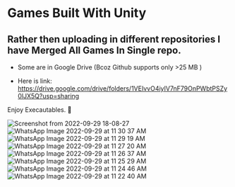 # Games Built With Unity
## Rather then uploading in different repositories I have Merged All Games In Single repo.

- Some are in Google Drive (Bcoz Github supports only >25 MB  )

- Here is link: https://drive.google.com/drive/folders/1VEIvvO4iyIV7nF79OnPWbtPSZy0lJX5Q?usp=sharing

Enjoy Execautables. 🥳

![Screenshot from 2022-09-29 18-08-27](https://user-images.githubusercontent.com/48137657/193041062-dfcab9c6-c387-41f3-8952-cdc8dd082146.png)
![WhatsApp Image 2022-09-29 at 11 30 37 AM](https://user-images.githubusercontent.com/48137657/193041112-07b21374-b42b-4a44-b0e1-f238bb5815f9.jpeg)
![WhatsApp Image 2022-09-29 at 11 29 19 AM](https://user-images.githubusercontent.com/48137657/193041120-9d94fca9-67ce-4d4d-b8b8-623bb02fc159.jpeg)
![WhatsApp Image 2022-09-29 at 11 27 20 AM](https://user-images.githubusercontent.com/48137657/193041130-bbb6ef54-0ee1-423b-9154-f3eec49f56bd.jpeg)
![WhatsApp Image 2022-09-29 at 11 26 37 AM](https://user-images.githubusercontent.com/48137657/193041135-bfb0a655-fe38-4f22-9b20-679f5f96d17b.jpeg)
![WhatsApp Image 2022-09-29 at 11 25 29 AM](https://user-images.githubusercontent.com/48137657/193041138-c6646903-7bf4-4e00-b415-f14d7591beaa.jpeg)
![WhatsApp Image 2022-09-29 at 11 24 46 AM](https://user-images.githubusercontent.com/48137657/193041144-87d38a1c-df5c-4e38-98e3-2eb240ef2a30.jpeg)
![WhatsApp Image 2022-09-29 at 11 22 40 AM](https://user-images.githubusercontent.com/48137657/193041156-d200a06d-289d-48eb-9de5-90a130342ef6.jpeg)
